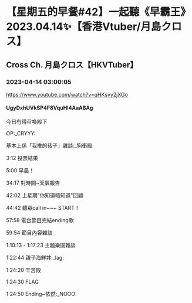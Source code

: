 # 【星期五的早餐#42】一起聽《早霸王》2023.04.14✨【香港Vtuber/月島クロス】

## Cross Ch. 月島クロス【HKVTuber】

### 2023-04-14 03:00:05

https://www.youtube.com/watch?v=qHKsvy2jXGo

#### UgyDxhUVkSP4F8VquHl4AaABAg

今日冇得召喚殿下

OP:_CRYYY:



基本上係「我推的孩子」雜談:_狗衝殿:



3:12 投票結果

5:00 早晨！

34:17 對時間~天氣報告

42:02 上星期"你知道唔知道"回顧

44:42 聽眾call in~~~ START！

57:58 電台節目完結ending歌

59:54 節目內容雜談

1:10:13 - 1:17:23 主題樂園雜談

1:22:44 親子海鮮丼:_lag:

1:24:20 辛苦殿

1:24:30 FLAG

1:24:50 Ending~依然:_NOOO:

